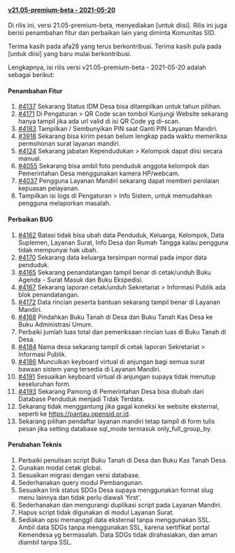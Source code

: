 #### [v21.05-premium-beta - 2021-05-20](https://github.com/OpenSID/premium/compare/v21.05-premium...rilis-dev)

Di rilis ini, versi 21.05-premium-beta, menyediakan [untuk diisi]. Rilis ini juga berisi penambahan fitur dan perbaikan lain yang diminta Komunitas SID.

Terima kasih pada afa28 yang terus berkontribusi. Terima kasih pula pada [untuk diisi] yang baru mulai berkontribusi.

Lengkapnya, isi rilis versi v21.05-premium-beta - 2021-05-20 adalah sebagai berikut:


#### Penambahan Fitur
1. [#4137](https://github.com/OpenSID/OpenSID/issues/4137) Sekarang Status IDM Desa bisa ditampilkan untuk tahun pilihan.
2. [#4171](https://github.com/OpenSID/OpenSID/issues/4171) Di Pengaturan > QR Code scan tombol Kunjungi Website sekarang hanya tampil jika ada url valid di isi QR Code yg di-scan.
3. [#4183](https://github.com/OpenSID/OpenSID/issues/4183) Tampilkan / Sembunyikan PIN saat Ganti PIN Layanan Mandiri.
4. [#3918](https://github.com/OpenSID/OpenSID/issues/3918) Sekarang bisa kirim pesan belum lengkap pada waktu memeriksa permohonan surat layanan mandiri.
5. [#4124](https://github.com/OpenSID/OpenSID/issues/4124) Sekarang jabatan Kependudukan > Kelompok dapat diisi secara manual.
6. [#4055](https://github.com/OpenSID/OpenSID/issues/4055) Sekarang bisa ambil foto penduduk anggota kelompok dan Pemerintahan Desa menggunakan kamera HP/webcam.
7. [#4037](https://github.com/OpenSID/OpenSID/issues/4037) Pengguna Layanan Mandiri sekarang dapat memberi penilaian kepuasan pelayanan.
8. Tampilkan isi logs di Pengaturan > Info Sistem, untuk memudahkan pengguna melaporkan masalah.


#### Perbaikan BUG
1. [#4162](https://github.com/OpenSID/OpenSID/issues/4162) Batasi tidak bisa ubah data Penduduk, Keluarga, Kelompok, Data Suplemen, Layanan Surat, Info Desa dan Rumah Tangga kalau pengguna tidak mempunyai hak ubah.
2. [#4170](https://github.com/OpenSID/OpenSID/issues/4170) Sekarang data keluarga tersimpan normal pada impor data penduduk.
3. [#4165](https://github.com/OpenSID/OpenSID/issues/4165) Sekarang penandatangan tampil benar di cetak/unduh Buku Agenda - Surat Masuk dan Buku Ekspedisi.
4. [#4167](https://github.com/OpenSID/OpenSID/issues/4167) Sekarang laporan cetak/unduh Sekretariat > Informasi Publik ada blok penandatangan.
5. [#4172](https://github.com/OpenSID/OpenSID/issues/4172) Data rincian peserta bantuan sekarang tampil benar di Layanan Mandiri.
6. [#4168](https://github.com/OpenSID/OpenSID/issues/4168) Pindahkan Buku Tanah di Desa dan Buku Tanah Kas Desa ke Buku Administrasi Umum.
7. Perbaiki jumlah luas total dan pemeriksaan rincian luas di Buku Tanah di Desa.
8. [#4184](https://github.com/OpenSID/OpenSID/issues/4184) Nama desa sekarang tampil di cetak laporan Sekretariat > Informasi Publik.
9. [#4186](https://github.com/OpenSID/OpenSID/issues/4186) Munculkan keyboard virtual di anjungan bagi semua surat bawaan sistem yang tersedia di Layanan Mandiri.
10. [#4191](https://github.com/OpenSID/OpenSID/issues/4191) Sesuaikan keyboard virtual di anjungan supaya tidak menutup keseluruhan form.
11. [#4193](https://github.com/OpenSID/OpenSID/issues/4193) Sekarang Pamong di Pemerintahan Desa bisa diubah dari Database Penduduk menjadi Tidak Terdata.
12. Sekarang tidak menggantung jika gagal koneksi ke website eksternal, seperti ke https://pantau.opensid.or.id.
13. Sekarang pilihan pendaftar layanan mandiri tetap tampil di form tulis pesan jika setting database sql_mode termasuk only_full_group_by.


#### Perubahan Teknis
1. Perbaiki penulisan script Buku Tanah di Desa dan Buku Kas Tanah Desa.
2. Gunakan modal cetak global.
3. Sesuaikan migrasi dengan versi database.
4. Sederhanakan query modul Pembangunan.
5. Sesuaikan link status SDGs Desa supaya menggunakan format slug menu lainnya dan tidak perlu diawali 'first'.
6. Sederhanakan dan mengurangi duplikasi script pada Layanan Mandiri.
7. Hapus script tidak digunakan di modul Layanan Surat.
8. Sediakan opsi memanggil data eksternal tanpa menggunakan SSL. Ambil data SDGs tanpa menggunakan SSL, karena sertifikat portal Kemendesa yg bermasalah. Data SDGs tidak dirahasiakan, dan aman diambil tanpa SSL.
